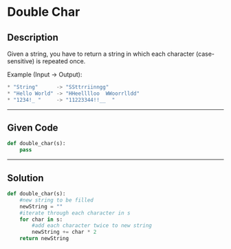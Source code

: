 # Double Char

## Description
Given a string, you have to return a string in which each character (case-sensitive) is repeated once.

Example (Input -> Output):
```python
* "String"      -> "SSttrriinngg"
* "Hello World" -> "HHeelllloo  WWoorrlldd"
* "1234!_ "     -> "11223344!!__  "
```

---

## Given Code

```python
def double_char(s):
    pass
```

---

## Solution

```python
def double_char(s):
    #new string to be filled
    newString = ""
    #iterate through each character in s
    for char in s:
        #add each character twice to new string
        newString += char * 2
    return newString 
```